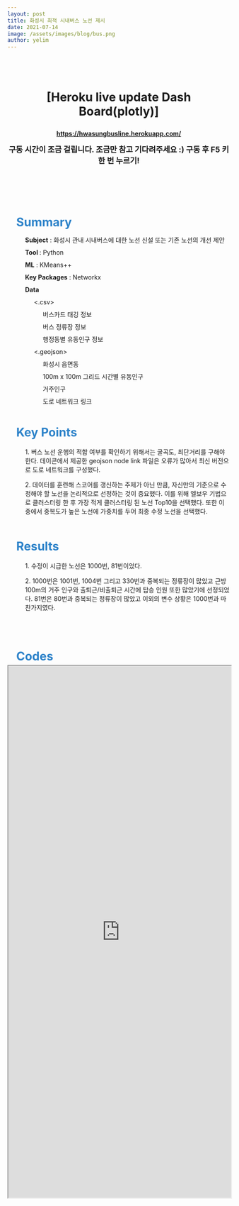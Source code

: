 ```yaml
---
layout: post
title: 화성시 최적 시내버스 노선 제시
date: 2021-07-14
image: /assets/images/blog/bus.png
author: yelim
---
```


<p>&nbsp;</p>
<p>&nbsp;</p>
<div class = "heroku dashboard" style = 'text-align:center'>
    <p style="font-size:20pt; font-weight:bold">[Heroku live update Dash Board(plotly)]</p>
    <a style="font-weight:bold" href="https://hwasungbusline.herokuapp.com/"> https://hwasungbusline.herokuapp.com/ </a>
    <p style="font-weight:bold"><span style="font-size: 13pt;">구동 시간이 조금 걸립니다. 조금만 참고 기다려주세요 :) 구동 후 F5 키 한 번 누르기!</span></p>
</div>
<p>&nbsp;</p>
<p>&nbsp;</p>
<p>&nbsp;</p>
<div class="post_head" style="margin-left: 20px; line-height: 1.5;"><span style="font-size: 20pt; color: #2c82c9;"><strong>Summary</strong></span></div>
<section class="post_info">
<p style="padding-left: 40px; line-height: 1;"><span><strong>Subject</strong> : 화성시 관내 시내버스에 대한 노선 신설 또는 기존 노선의 개선 제안</span></p>
<p style="padding-left: 40px; line-height: 1;"><span><strong>Tool </strong>: Python</span></p>
<p style="padding-left: 40px; line-height: 1;"><span><strong>ML</strong> : KMeans++</span></p>
<p style="padding-left: 40px; line-height: 1;"><span><strong>Key Packages</strong> : Networkx</span></p>
<p style="padding-left: 40px; line-height: 1;"><span><strong>Data</strong></span></p>
<p style="padding-left: 60px; line-height: 1;"><span>&lt;.csv&gt;</span></p>
<p style="padding-left: 80px; line-height: 1;"><span>버스카드 태깅 정보</span></p>
<p style="padding-left: 80px; line-height: 1;"><span>버스 정류장 정보</span></p>
<p style="padding-left: 80px; line-height: 1;"><span>행정동별 유동인구 정보</span></p>
<p style="padding-left: 60px; line-height: 1;"><span>&lt;.geojson&gt;</span></p>
<p style="padding-left: 80px; line-height: 1;"><span>화성시 읍면동</span></p>
<p style="padding-left: 80px; line-height: 1;"><span>100m x 100m 그리드 시간별 유동인구</span></p>
<p style="padding-left: 80px; line-height: 1;"><span>거주인구</span></p>
<p style="padding-left: 80px; line-height: 1;"><span>도로 네트워크 링크</span></p>
<p style="padding-left: 80px; line-height: 1;">&nbsp;</p>
</section>
<section class="key_points">
<div class="post_head" style="margin-left: 20px; line-height: 1.5;"><span style="font-size: 20pt; color: #2c82c9;"><strong>Key Points</strong></span></div>
<p style="margin-left: 40px;"><span>1. 버스 노선 운행의 적합 여부를 확인하기 위해서는 굴곡도, 최단거리를 구해야 한다. 데이콘에서 제공한 geojson node link 파일은 오류가 많아서 최신 버전으로 도로 네트워크를 구성했다.</span></p>
<p style="margin-left: 40px;"><span>2. 데이터를 훈련해 스코어를 갱신하는 주제가 아닌 만큼, 자신만의 기준으로 수정해야 할 노선을 논리적으로 선정하는 것이 중요했다. 이를 위해 엘보우 기법으로 클러스터링 한 후 가장 적게 클러스터링 된 노선 Top10을 선택했다. 또한 이 중에서 중복도가 높은 노선에 가중치를 두어 최종 수정 노선을 선택했다.</span></p>
</section>
<p style="line-height: 1.5;">&nbsp;</p>
<section class="results">
<div class="post_head" style="margin-left: 20px; line-height: 1.5;"><span style="font-size: 20pt; color: #2c82c9;"><strong>Results</strong></span></div>
<p style="margin-left: 40px;"><span>1. 수정이 시급한 노선은 1000번, 81번이었다.&nbsp;</span></p>
<p style="margin-left: 40px;"><span>2. 1000번은 1001번, 1004번 그리고 330번과 중복되는 정류장이 많았고 근방 100m의 거주 인구와 출퇴근/비출퇴근 시간에 탑승 인원 또한 많았기에 선정되었다. 81번은 80번과 중복되는 정류장이 많았고 이외의 변수 상황은 1000번과 마찬가지였다.</span></p>
</section>
<p style="line-height: 1.5;">&nbsp;</p>
<p>&nbsp;</p>
<div class="post_head" style="margin-left: 20px; line-height: 1.5;"><span style="font-size: 20pt; color: #2c82c9;"><strong>Codes</strong></span></div>
<iframe src='https://nbviewer.org/github/HappySoapy/happysoapy.github.io/blob/main/_posts/post1/hwasung_bus_line.ipynb' width='100%' height='1200px'>